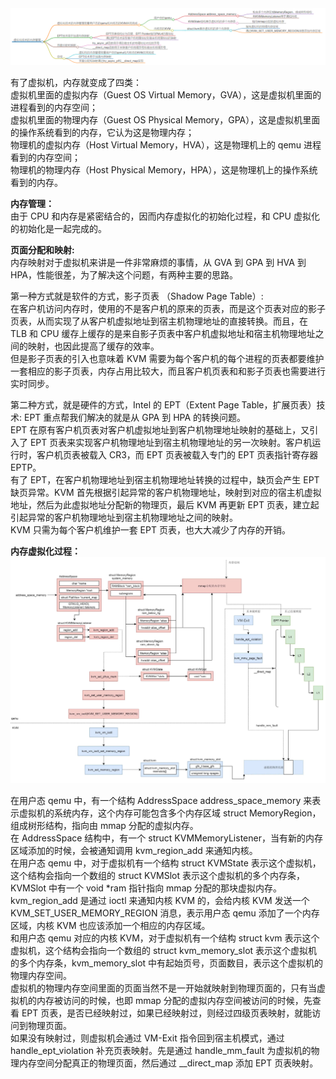 <img src="https://github.com/Yongli-Lisa/Linux-Notes1/blob/0524ee5da6814fb6baae76728ff0d39d0dd78ec0/Img/%E8%99%9A%E6%8B%9F%E5%8C%96/%E5%86%85%E5%AD%98%E8%99%9A%E6%8B%9F%E5%8C%96.PNG" width="1000px">

    
有了虚拟机，内存就变成了四类：  
虚拟机里面的虚拟内存（Guest OS Virtual Memory，GVA），这是虚拟机里面的进程看到的内存空间；  
虚拟机里面的物理内存（Guest OS Physical Memory，GPA），这是虚拟机里面的操作系统看到的内存，它认为这是物理内存；  
物理机的虚拟内存（Host Virtual Memory，HVA），这是物理机上的 qemu 进程看到的内存空间；  
物理机的物理内存（Host Physical Memory，HPA），这是物理机上的操作系统看到的内存。  


**内存管理：**  
由于 CPU 和内存是紧密结合的，因而内存虚拟化的初始化过程，和 CPU 虚拟化的初始化是一起完成的。  


**页面分配和映射:**  
内存映射对于虚拟机来讲是一件非常麻烦的事情，从 GVA 到 GPA 到 HVA 到 HPA，性能很差，为了解决这个问题，有两种主要的思路。  

  
第一种方式就是软件的方式，影子页表 （Shadow Page Table）:  
在客户机访问内存时，使用的不是客户机的原来的页表，而是这个页表对应的影子页表，从而实现了从客户机虚拟地址到宿主机物理地址的直接转换。而且，在 TLB 和 CPU 缓存上缓存的是来自影子页表中客户机虚拟地址和宿主机物理地址之间的映射，也因此提高了缓存的效率。  
但是影子页表的引入也意味着 KVM 需要为每个客户机的每个进程的页表都要维护一套相应的影子页表，内存占用比较大，而且客户机页表和和影子页表也需要进行实时同步。  

第二种方式，就是硬件的方式，Intel 的 EPT（Extent Page Table，扩展页表）技术:
EPT 重点帮我们解决的就是从 GPA 到 HPA 的转换问题。  
EPT 在原有客户机页表对客户机虚拟地址到客户机物理地址映射的基础上，又引入了 EPT 页表来实现客户机物理地址到宿主机物理地址的另一次映射。客户机运行时，客户机页表被载入 CR3，而 EPT 页表被载入专门的 EPT 页表指针寄存器 EPTP。  
有了 EPT，在客户机物理地址到宿主机物理地址转换的过程中，缺页会产生 EPT 缺页异常。KVM 首先根据引起异常的客户机物理地址，映射到对应的宿主机虚拟地址，然后为此虚拟地址分配新的物理页，最后 KVM 再更新 EPT 页表，建立起引起异常的客户机物理地址到宿主机物理地址之间的映射。  
KVM 只需为每个客户机维护一套 EPT 页表，也大大减少了内存的开销。  

**内存虚拟化过程：**  
<img src="https://github.com/Yongli-Lisa/Linux-Notes1/blob/0524ee5da6814fb6baae76728ff0d39d0dd78ec0/Img/%E8%99%9A%E6%8B%9F%E5%8C%96/%E5%86%85%E5%AD%98%E8%99%9A%E6%8B%9F%E5%8C%96%E8%BF%87%E7%A8%8B.PNG" width="1500px">  

在用户态 qemu 中，有一个结构 AddressSpace address_space_memory 来表示虚拟机的系统内存，这个内存可能包含多个内存区域 struct MemoryRegion，组成树形结构，指向由 mmap 分配的虚拟内存。  
在 AddressSpace 结构中，有一个 struct KVMMemoryListener，当有新的内存区域添加的时候，会被通知调用 kvm_region_add 来通知内核。  
在用户态 qemu 中，对于虚拟机有一个结构 struct KVMState 表示这个虚拟机，这个结构会指向一个数组的 struct KVMSlot 表示这个虚拟机的多个内存条，KVMSlot 中有一个 void *ram 指针指向 mmap 分配的那块虚拟内存。  
kvm_region_add 是通过 ioctl 来通知内核 KVM 的，会给内核 KVM 发送一个 KVM_SET_USER_MEMORY_REGION 消息，表示用户态 qemu 添加了一个内存区域，内核 KVM 也应该添加一个相应的内存区域。  
和用户态 qemu 对应的内核 KVM，对于虚拟机有一个结构 struct kvm 表示这个虚拟机，这个结构会指向一个数组的 struct kvm_memory_slot 表示这个虚拟机的多个内存条，kvm_memory_slot 中有起始页号，页面数目，表示这个虚拟机的物理内存空间。  
虚拟机的物理内存空间里面的页面当然不是一开始就映射到物理页面的，只有当虚拟机的内存被访问的时候，也即 mmap 分配的虚拟内存空间被访问的时候，先查看 EPT 页表，是否已经映射过，如果已经映射过，则经过四级页表映射，就能访问到物理页面。  
如果没有映射过，则虚拟机会通过 VM-Exit 指令回到宿主机模式，通过 handle_ept_violation 补充页表映射。先是通过 handle_mm_fault 为虚拟机的物理内存空间分配真正的物理页面，然后通过 __direct_map 添加 EPT 页表映射。  




